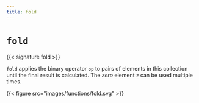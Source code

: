 ```yaml
---
title: fold
---
```


# `fold`

{{< signature fold >}}

`fold` applies the binary operator `op` to pairs of elements in this collection until the final result is calculated.
The _zero_ element `z` can be used multiple times.

{{< figure src="images/functions/fold.svg" >}}
